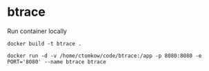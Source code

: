 # btrace

Run container locally

`docker build -t btrace .`

`docker run -d -v /home/ctomkow/code/btrace:/app -p 8080:8080 -e PORT='8080' --name btrace btrace`